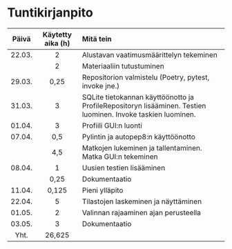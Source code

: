 # Tuntikirjanpito

|Päivä|Käytetty aika (h)| Mitä tein |
|:--:|:--:|:--|
|22.03.|2|Alustavan vaatimusmäärittelyn tekeminen|
||2|Materiaaliin tutustuminen|
|29.03.|0,25|Repositorion valmistelu (Poetry, pytest, invoke jne.)|
|31.03.|3|SQLite tietokannan käyttöönotto ja ProfileRepositoryn lisääminen. Testien luominen. Invoke taskien luominen.|
|01.04.|3|Profiili GUI:n luonti|
|07.04.|0,5|Pylintin ja autopep8:n käyttöönotto|
||4,5|Matkojen lukeminen ja tallentaminen. Matka GUI:n tekeminen|
|08.04.|1|Uusien testien lisääminen|
||0,25|Dokumentaatio|
|11.04.|0,125|Pieni ylläpito|
|22.04.|5|Tilastojen laskeminen ja näyttäminen|
|01.05.|2|Valinnan rajaaminen ajan perusteella|
|03.05.|3|Dokumentaatio|
|Yht.|26,625||
